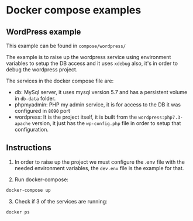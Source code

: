 # Docker compose examples

## WordPress example

This example can be found in `compose/wordpress/`

The example is to raise up the wordpress service using environment variables to setup the DB access and it uses `xdebug` also, it's in order to debug the wordpress project.

The services in the docker compose file are:

* db: MySql server, it uses mysql version 5.7 and has a persistent volume in `db-data` folder.
* phpmyadmin: PHP my admin service, it is for access to the DB it was configured in `8090` port
* wordpress: It is the project itself, it is built from the `wordpress:php7.3-apache` version, it just has the `wp-config.php` file in order to setup that configuration.

## Instructions

1. In order to raise up the project we must configure the .env file with the needed environment variables, the `dev.env` file is the example for that.

2. Run docker-compose:

```bash
docker-compose up
```

3. Check if 3 of the services are running:

```bash
docker ps
```
